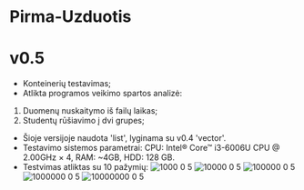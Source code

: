 # Pirma-Uzduotis
# v0.5
* Konteinerių testavimas;
* Atlikta programos veikimo spartos analizė:
1) Duomenų nuskaitymo iš failų laikas;
2) Studentų rūšiavimo į dvi grupes;
* Šioje versijoje naudota 'list', lyginama su v0.4 'vector'.
* Testavimo sistemos parametrai: CPU: Intel® Core™ i3-6006U CPU @ 2.00GHz × 4, RAM: ~4GB, HDD: 128 GB.
* Testvimas atliktas su 10 pažymių:
![1000 0 5](https://user-images.githubusercontent.com/90559062/142508254-af6580fd-877d-4fdc-b5c5-3efa576cf8f9.png)
![10000 0 5](https://user-images.githubusercontent.com/90559062/142508283-78e6d751-7a76-4742-8e63-4a4388694b39.png)
![100000 0 5](https://user-images.githubusercontent.com/90559062/142508308-c4906cfb-ecca-4ba8-ba6d-9ca66fc6e0fd.png)
![1000000 0 5](https://user-images.githubusercontent.com/90559062/142508328-fd2da6ad-a173-4428-8d6f-0de9a7017a26.png)
![10000000 0 5](https://user-images.githubusercontent.com/90559062/142508342-d53261f0-fa28-4fd9-8036-c6cb32c7b03a.png)
